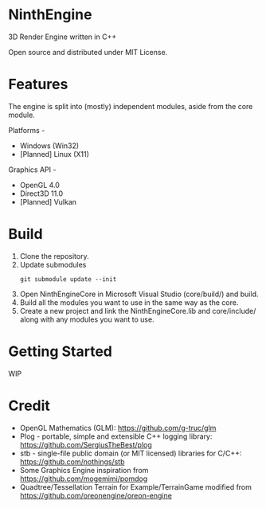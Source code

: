 # NinthEngine
3D Render Engine written in C++

Open source and distributed under MIT License.

# Features
The engine is split into (mostly) independent modules, aside from the core module.

Platforms -
* Windows (Win32)
* [Planned] Linux (X11)

Graphics API -
* OpenGL 4.0
* Direct3D 11.0
* [Planned] Vulkan

# Build
1. Clone the repository.
2. Update submodules
    ```shell
    git submodule update --init
    ```
3. Open NinthEngineCore in Microsoft Visual Studio (core/build/) and build.
4. Build all the modules you want to use in the same way as the core.
5. Create a new project and link the NinthEngineCore.lib and core/include/ along with any modules you want to use.

# Getting Started
WIP

# Credit
* OpenGL Mathematics (GLM): https://github.com/g-truc/glm
* Plog - portable, simple and extensible C++ logging library: https://github.com/SergiusTheBest/plog
* stb - single-file public domain (or MIT licensed) libraries for C/C++: https://github.com/nothings/stb
* Some Graphics Engine inspiration from https://github.com/mogemimi/pomdog
* Quadtree/Tessellation Terrain for Example/TerrainGame modified from https://github.com/oreonengine/oreon-engine
